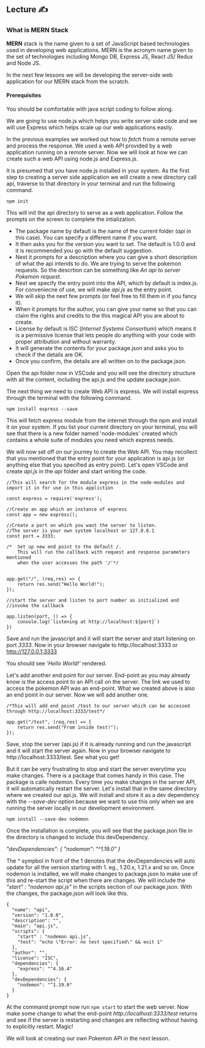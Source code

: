 ## Lecture ✍️

### What is MERN Stack
**MERN** stack is the name given to a set of JavaScript based technologies used in developing web applications. MERN is the acronym name given to the set of technologies including Mongo DB, Express JS, React JS/ Redux and Node JS. 

In the next few lessons we will be developing the server-side web application for our MERN stack from the scratch.

#### Prerequisites
You should be comfortable with java script coding to follow along. 


We are going to use node.js which helps you write server side code and we will use Express which helps scale up our web applications easily.

In the previous examples we worked out how to *fetch* from a remote server and process the response. We used a web API provided by a web application running on a remote server. Now we will look at how we can create such a web API using node.js and Express.js.

It is presumed that you have node.js installed in your system. As the first step to creating a server side application we will create a new directory call api, traverse to that directory in your terminal and run the following command. 

`npm init`

This will init the api directory to serve as a web application. Follow the 
prompts on the screen to complete the intialization. 
* The package name by default is the name of the current folder (*api* in this case). You can specify a different name if you want. 
* It then asks you for the version you want to set. The default is 1.0.0 and it is recommended you go with the default suggestion. 
* Next it prompts for a description where you can give a short description of what the api intends to do. We are trying to serve the pokemon requests. So the descrtion can be something like *An api to server Pokemon request*. 
* Next we specify the entry point into the API, which by default is index.js. For conveniecne of use, we will make *api.js* as the entry point. 
* We will skip the next few prompts (or feel free to fill them in if you fancy it). 
* When it prompts for the author, you can give your name so that you can claim the rights and credits to the this magical API you are about to create.
* License by default is ISC (*Internet Systems Consortium*) which means it is a permissive license that lets people do anything with your code with proper attribution and without warranty.
* It will generate the contents for your package.json and asks you to check if the details are OK.
* Once you confirm, the details are all written on to the package.json. 

Open the api folder now in VSCode and you will see the directory structure with all the content, including the api.js and the update package.json. 

The next thing we need to create Web API is express. We will install express through the terminal with the following command. 

`npm install express --save`

This will fetch express module from the internet through the npm and install it on your system. If you list your current directory on your terminal, you will see that there is a new folder named 'node-modules' created which contains a whole suite of modules you need which express needs. 

We will now set off on our journey to create the Web API. You may recollect that you mentioned that the entry point for your application is api.js (or anything else that you specified as entry point). Let's open VSCode and create *api.js* in the *api* folder and start writing the code.

```
//This will search for the module express in the node-modules and import it in for use in this appliction

const express = require('express');

//Create an app which an instance of express
const app = new express();

//Create a port on which you want the server to listen. 
//The server is your own system localhost or 127.0.0.1
const port = 3333;

/*  Set up new end point to the default /. 
    This will run the callback with request and response parameters mentioned 
    when the user accesses the path '/'*/


app.get("/", (req,res) => {
    return res.send("Hello World!");
});

//start the server and listen to port number as initialized and 
//invoke the callback

app.listen(port, () => {
    console.log(`listening at http://localhost:${port}`)
})
```

Save and run the javascript and it will start the server and start listening on port *3333*. Now in your browser navigate to http://localhost:3333 or http://127.0.0.1:3333 

You should see *'Hello World!'* rendered. 

Let's add another end point for our server. End-point as you may already know is the access point to an API call on the server. The link we used to access the pokemon API was an end-point. What we created above is also an end point in our server. Now we will add another one.

```
/*This will add end point /test to our server which can be accessed through http://localhost:3333/test*/

app.get("/test", (req,res) => {
    return res.send("From inside test!");
});

```
Save, stop the server (api.js) if it is already running and run the javascript and it will start the server again. Now in your browser navigate to http://localhost:3333/test. See what you get!

But it can be very frustrating to stop and start the server everytime you make changes. There is a package that comes handy in this case. The package is calle *nodemon*. Every time you make changes in the server API, it will automatically restart the server. Let's install that in the same directory where we created our api.js. We will install and store it as a dev dependency with the *--save-dev* option because we want to use this only when we are running the server locally in our development environment. 

`npm install --save-dev nodemon`

Once the installation is complete, you will see that the package.json file in the directory is changed to include this devDependency. 

*"devDependencies": {*
    *"nodemon": "^1.19.0"*
*}*

The ^ sympbol in front of the 1 denotes that the devDependencies will auto update for all the version starting with 1. eg., 1.20.x, 1.21.x and so on.
Once nodemon is installed, we will make changes to package.json to make use of this and re-start the script when there are changes. We will include the *"start" : "nodemon api.js"* in the scripts section of our package.json. With the changes, the package.json will look like this. 

```
{
  "name": "api",
  "version": "1.0.0",
  "description": "",
  "main": "api.js",
  "scripts": {
    "start" : "nodemon api.js",
    "test": "echo \"Error: no test specified\" && exit 1"
  },
  "author": "",
  "license": "ISC",
  "dependencies": {
    "express": "^4.16.4"
  },
  "devDependencies": {
    "nodemon": "^1.19.0"
  }
}
```

At the command prompt now run `npm start` to start the web server. 
Now make some change to what the end-point *http://localhost:3333/test* returns and see if the server is restarting and changes are reflecting without having to explicitly restart. Magic!

We will look at creating our own Pokemon API in the next lesson.
